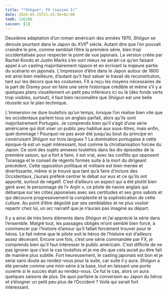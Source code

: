 ```yaml
---
title: "*Shōgun*, FX (saison 1)"
date: 2024-05-25T21:25:56+02:00
tmdb: 126308 
saison: [1]
---
```


Deuxième adaptation d’un roman américain des années 1970, *Shōgun* se déroule pourtant dans le Japon du XVII<sup>e</sup> siècle. Autant dire que l’on pouvait craindre le pire, comme semblait l’être la première série, bien trop occidentalisée pour respecter le point de vue japonais. La version créée par Rachel Kondo et Justin Marks s’en sort mieux ne serait-ce qu’en faisant appel à un casting majoritairement nippon et en écrivant la majeure partie du scénario en japonais. L’impression d’être dans le Japon autour de 1600 est ainsi bien meilleure, d’autant qu’il faut saluer le travail de reconstitution, tant sur les décors que les costumes. FX a reçu les moyens nécessaires de la part de Disney pour en faire une série historique crédible et même s’il y a quelques plans visuellement un petit peu inférieurs ici ou là (des fonds verts trop visibles, surtout), il faut bien reconnaître que *Shōgun* est une belle réussite sur le plan technique.

L’immersion ne dure toutefois qu’un temps, lorsque l’on réalise bien vite que les occidentaux parlent tous un anglais parfait, alors qu’ils sont majoritairement Portugais. Je comprends bien qu’il s’agit d’une série américaine qui doit viser un public peu habitué aux sous-titres, mais enfin, quel dommage ! Pourquoi ne pas avoir été jusqu’au bout du principe en construisant *Shōgun* sur trois langues ? La domination portugaise à cette époque-là est un sujet intéressant, tout comme la christianisation forcée du Japon. Ce sont des sujets annexes toutefois dans les dix épisodes de la première saison, qui a fort à faire, il est vrai, avec les conflits qui opposent Toranaga et le conseil de régents formés suite à la mort du dirigeant précédent. Cette opposition politique et militaire est bien menée et divertissante, même si je trouve que tant qu’à faire d’inclure des Occidentaux, j’aurais préféré centrer le débat sur eux et ce qu’ils ont apporté, surtout de négatif. C’est d’ailleurs un aspect qui a été plutôt bien géré avec le personnage de l’« *Anjin* », ce pilote de navire anglais qui débarque sur les côtes japonaises avec ses certitudes et ses gros sabots et qui découvre progressivement la complexité et la sophistication de cette culture. Au point d’être dégoûté par ses semblables et ne plus vouloir repartir chez lui, un arc narratif que je n’aurais pas imaginé au départ.

Il y a ainsi de très bons éléments dans *‌Shōgun* et j’ai apprécié la série dans l’ensemble. Malgré tout, les passages obligés m’ont semblé bien forcé, à commencer par l’histoire d’amour qu’il fallait forcément trouver pour le héros. Le fait même que le pilote soit le héros de l’histoire est d’ailleurs assez décevant. Encore une fois, c’est une série commandée par FX, je comprends bien qu’il faut intéresser le public américain. C’est difficile de ne pas ignorer que c’est le cas toutefois et je me dis que cela aurait pu être fait de manière plus subtile. Fort heureusement, le casting japonais est bon et je serai sans doute au rendez-vous pour la suite, car suite il y aura. *‌Shōgun* a été pensée comme une mini-série à la base, tout en laissant une porte ouverte si le succès était au rendez-vous. Ce fut le cas, alors on aura quelques saisons de plus. De quoi parfaire la conversion au Japon du héros et s’éloigner un petit peu plus de l’Occident ? Voilà qui serait fort intéressant. 